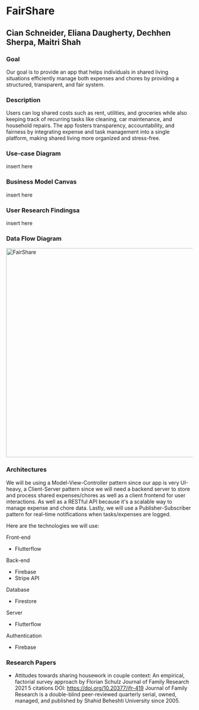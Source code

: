# FairShare
## Cian Schneider, Eliana Daugherty, Dechhen Sherpa, Maitri Shah

### Goal
Our goal is to provide an app that helps individuals in shared living situations efficiently manage both expenses and chores by providing a structured, transparent, and fair system.

### Description
Users can log shared costs such as rent, utilities, and groceries while also keeping track of recurring tasks like cleaning, car maintenance, and household repairs. The app fosters transparency, accountability, and fairness by integrating expense and task management into a single platform, making shared living more organized and stress-free.

### Use-case Diagram
insert here 

### Business Model Canvas
insert here

### User Research Findingsa
insert here

### Data Flow Diagram

<img width="563" alt="FairShare" src="https://github.com/user-attachments/assets/4b956111-6986-4849-b6a3-dc3e04c0a6f0" />


### Architectures 
We will be using a Model-View-Controller pattern since our app is very UI-heavy, a Client-Server pattern since we will need a backend server to store and process shared expenses/chores as well as a client frontend for user interactions. As well as a RESTful API because it's a scalable way to manage expense and chore data. Lastly, we will use a Publisher-Subscriber pattern for real-time notifications when tasks/expenses are logged. 

Here are the technologies we will use:

Front-end
* Flutterflow

Back-end
* Firebase
* Stripe API 

Database
* Firestore

Server
* Flutterflow

Authentication
* Firebase

### Research Papers
* Attitudes towards sharing housework in couple context: An empirical, factorial survey approach by Florian Schulz Journal of Family Research 2021 5 citations DOI: https://doi.org/10.20377/jfr-419 Journal of Family Research is a double-blind peer-reviewed quarterly serial, owned, managed, and published by Shahid Beheshti University since 2005. 
